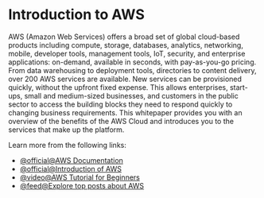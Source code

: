 # Introduction to AWS

AWS (Amazon Web Services) offers a broad set of global cloud-based products including compute, storage, databases, analytics, networking, mobile, developer tools, management tools, IoT, security, and enterprise applications: on-demand, available in seconds, with pay-as-you-go pricing. From data warehousing to deployment tools, directories to content delivery, over 200 AWS services are available. New services can be provisioned quickly, without the upfront fixed expense. This allows enterprises, start-ups, small and medium-sized businesses, and customers in the public sector to access the building blocks they need to respond quickly to changing business requirements. This whitepaper provides you with an overview of the benefits of the AWS Cloud and introduces you to the services that make up the platform.

Learn more from the following links:

- [@official@AWS Documentation](https://docs.aws.amazon.com/)
- [@official@Introduction of AWS](https://docs.aws.amazon.com/whitepapers/latest/aws-overview/introduction.html)
- [@video@AWS Tutorial for Beginners](https://www.youtube.com/watch?v=zA8guDqfv40)
- [@feed@Explore top posts about AWS](https://app.daily.dev/tags/aws?ref=roadmapsh)
